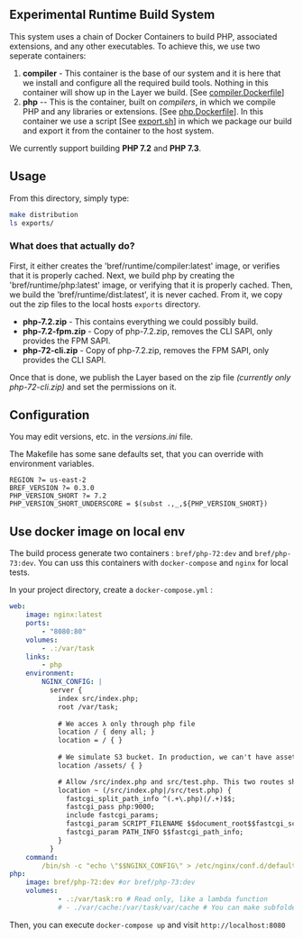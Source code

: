 ## Experimental Runtime Build System
This system uses a chain of Docker Containers to build PHP, associated extensions, and any other executables. To achieve this, we use two seperate containers:

1. **compiler** - This container is the base of our system and it is here that we install and configure all the required build tools. Nothing in this container will show up in the Layer we build. [See [compiler.Dockerfile](compiler.Dockerfile)]
2. **php** -- This is the container, built on *compilers*, in which we compile PHP and any libraries or extensions. [See [php.Dockerfile](php.Dockerfile)]. In this container we use a script [See [export.sh](export.sh)] in which we package our build and export it from the container to the host system.

We currently support building **PHP 7.2** and **PHP 7.3**.

## Usage
From this directory, simply type:

```bash
make distribution
ls exports/
```

### What does that actually do?
First, it either creates the 'bref/runtime/compiler:latest' image, or verifies that it is properly cached. Next, we build php by creating the 'bref/runtime/php:latest' image, or verifying that it is properly cached. Then, we build the 'bref/runtime/dist:latest', it is never cached. From it, we copy out the zip files to the local hosts `exports` directory.

 * **php-7.2.zip** - This contains everything we could possibly build.
 * **php-7.2-fpm.zip** - Copy of php-7.2.zip, removes the CLI SAPI, only provides the FPM SAPI.
 * **php-72-cli.zip** - Copy of php-7.2.zip, removes the FPM SAPI, only provides the CLI SAPI.

Once that is done, we publish the Layer based on the zip file _(currently only php-72-cli.zip)_ and set the permissions on it.

## Configuration
You may edit versions, etc. in the *versions.ini* file.

The Makefile has some sane defaults set, that you can override with environment variables.

```make
REGION ?= us-east-2
BREF_VERSION ?= 0.3.0
PHP_VERSION_SHORT ?= 7.2
PHP_VERSION_SHORT_UNDERSCORE = $(subst .,_,${PHP_VERSION_SHORT})
```

## Use docker image on local env

The build process generate two containers : `bref/php-72:dev` and `bref/php-73:dev`. You can uss this containers with `docker-compose` and `nginx` for local tests.


In your project directory, create a `docker-compose.yml` : 
```yaml
web:
    image: nginx:latest
    ports:
        - "8080:80"
    volumes:
        - .:/var/task
    links:
        - php
    environment:
        NGINX_CONFIG: |
          server {
            index src/index.php;
            root /var/task;
            
            # We acces λ only through php file
            location / { deny all; }
            location = / { }
            
            # We simulate S3 bucket. In production, we can't have assets whith the code
            location /assets/ { }

            # Allow /src/index.php and src/test.php. This two routes should be in the .stack.yaml
            location ~ (/src/index.php|/src/test.php) {
              fastcgi_split_path_info ^(.+\.php)(/.+)$$;
              fastcgi_pass php:9000;
              include fastcgi_params;
              fastcgi_param SCRIPT_FILENAME $$document_root$$fastcgi_script_name;
              fastcgi_param PATH_INFO $$fastcgi_path_info;
            }
          }
    command:
        /bin/sh -c "echo \"$$NGINX_CONFIG\" > /etc/nginx/conf.d/default.conf; nginx -g \"daemon off;\""
php:
    image: bref/php-72:dev #or bref/php-73:dev
    volumes:
            - .:/var/task:ro # Read only, like a lambda function
            # - ./var/cache:/var/task/var/cache # You can make subfolder writable, but you should generate cache before uploading on lambda
```

Then, you can execute `docker-compose up` and visit `http://localhost:8080`

